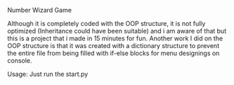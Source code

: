 Number Wizard Game

Although it is completely coded with the OOP structure, it is not fully optimized (Inheritance could have been suitable) and i am aware of that but this is a project that i made in 15 minutes for fun. Another work I did on the OOP structure is that it was created with a dictionary structure to prevent the entire file from being filled with if-else blocks for menu designings on console.

Usage:
Just run the start.py
